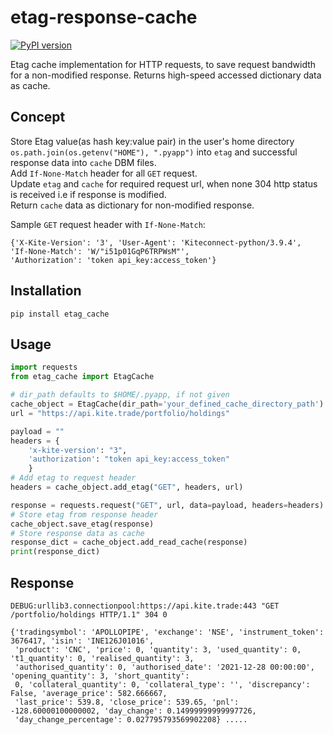 # etag-response-cache
[![PyPI version](https://badge.fury.io/py/etag-cache.svg)](https://badge.fury.io/py/etag-cache)

Etag cache implementation for HTTP requests, to save request bandwidth for a non-modified response. Returns
high-speed accessed dictionary data as cache.

## Concept
Store Etag value(as hash key:value pair) in the user's home directory `os.path.join(os.getenv("HOME"), ".pyapp")` into `etag` and successful response data into `cache` DBM files.<br>
Add `If-None-Match` header for all `GET` request.</br> 
Update `etag` and `cache` for required request url, when none 304 http status is received i.e if response is modified.</br>
Return `cache` data as dictionary for non-modified response.</br>

Sample `GET` request header with `If-None-Match`:
```
{'X-Kite-Version': '3', 'User-Agent': 'Kiteconnect-python/3.9.4', 
'If-None-Match': 'W/"i51p01GqP6TRPWsM"', 
'Authorization': 'token api_key:access_token'}
```

## Installation
```
pip install etag_cache
```

## Usage
```python
import requests
from etag_cache import EtagCache

# dir_path defaults to $HOME/.pyapp, if not given
cache_object = EtagCache(dir_path='your_defined_cache_directory_path')
url = "https://api.kite.trade/portfolio/holdings"

payload = ""
headers = {
    'x-kite-version': "3",
    'authorization': "token api_key:access_token"
    }
# Add etag to request header
headers = cache_object.add_etag("GET", headers, url)

response = requests.request("GET", url, data=payload, headers=headers)
# Store etag from response header
cache_object.save_etag(response)
# Store response data as cache
response_dict = cache_object.add_read_cache(response)
print(response_dict)
```
## Response
```
DEBUG:urllib3.connectionpool:https://api.kite.trade:443 "GET /portfolio/holdings HTTP/1.1" 304 0

{'tradingsymbol': 'APOLLOPIPE', 'exchange': 'NSE', 'instrument_token': 3676417, 'isin': 'INE126J01016',
 'product': 'CNC', 'price': 0, 'quantity': 3, 'used_quantity': 0, 't1_quantity': 0, 'realised_quantity': 3,
 'authorised_quantity': 0, 'authorised_date': '2021-12-28 00:00:00', 'opening_quantity': 3, 'short_quantity': 
 0, 'collateral_quantity': 0, 'collateral_type': '', 'discrepancy': False, 'average_price': 582.666667, 
 'last_price': 539.8, 'close_price': 539.65, 'pnl': -128.60000100000002, 'day_change': 0.14999999999997726, 
 'day_change_percentage': 0.027795793569902208} .....
```
